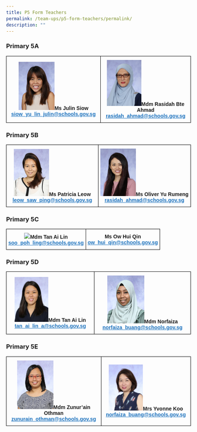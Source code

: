 ```yaml
---
title: P5 Form Teachers
permalink: /team-ups/p5-form-teachers/permalink/
description: ""
---
```

### **Primary 5A**

<style type="text/css">
.tg  {border-collapse:collapse;border-spacing:0;}
.tg td{border-color:black;border-style:solid;border-width:1px;font-family:Arial, sans-serif;font-size:14px;
  overflow:hidden;padding:10px 5px;word-break:normal;}
.tg th{border-color:black;border-style:solid;border-width:1px;font-family:Arial, sans-serif;font-size:14px;
  font-weight:normal;overflow:hidden;padding:10px 5px;word-break:normal;}
.tg .tg-f4yw{background-color:#FFF;text-align:center;vertical-align:middle}
.tg .tg-vgmr{background-color:#;text-align:center;vertical-align:middle}
</style>
<table class="tg">
<thead>
  <tr>
    <td colspan="2" class="tg-vgmr"><img style="width:40%" src="/images/Our%20Team%20UPS/P5%20Form%20Teachers/miss%20siow%20yu%20lin%20julin.jpg"><span style="font-weight:bold">Ms Julin Siow</span><br><span style="font-weight:bold"><a rel="noopener noreferrer" target="_blank" href="mailto:siow_yu_lin_julin@schools.gov.sg"><span style="text-decoration:underline;color:#1E73BE;background-color:transparent">siow_yu_lin_julin@schools.gov.sg</span></a></span></td>
    <td class="tg-vgmr"><img style="width:40%" src="/images/Our%20Team%20UPS/SL%20&%20Middle%20Management/Middle%20Management/mdm%20rasidah%20ahmad.jpg"><span style="font-weight:bold">Mdm Rasidah Bte Ahmad</span><br><span style="font-weight:bold"><a rel="noopener noreferrer" target="_blank" href="mailto:rasidah_ahmad@schools.gov.sg"><span style="text-decoration:underline;color:#1E73BE;background-color:transparent">rasidah_ahmad@schools.gov.sg</span></a></span><br>
		</td>
	</tr>
</thead>
</table>

### **Primary 5B**

<style type="text/css">
.tg  {border-collapse:collapse;border-spacing:0;}
.tg td{border-color:black;border-style:solid;border-width:1px;font-family:Arial, sans-serif;font-size:14px;
  overflow:hidden;padding:10px 5px;word-break:normal;}
.tg th{border-color:black;border-style:solid;border-width:1px;font-family:Arial, sans-serif;font-size:14px;
  font-weight:normal;overflow:hidden;padding:10px 5px;word-break:normal;}
.tg .tg-f4yw{background-color:#FFF;text-align:center;vertical-align:middle}
.tg .tg-vgmr{background-color:#;text-align:center;vertical-align:middle}
</style>
<table class="tg">
<thead>
  <tr>
    <td colspan="2" class="tg-vgmr"><img style="width:40%" src="/images/Our%20Team%20UPS/P5%20Form%20Teachers/ms%20patricia%20leow%20saw%20ping.jpg"><span style="font-weight:bold">Ms Patricia Leow</span><br><span style="font-weight:bold"><a rel="noopener noreferrer" target="_blank" href="mailto:leow_saw_ping@schools.gov.sg"><span style="text-decoration:underline;color:#1E73BE;background-color:transparent">leow_saw_ping@schools.gov.sg</span></a></span></td>
    <td class="tg-vgmr"><img style="width:40%" src="/images/Our%20Team%20UPS/Chinese%20Language%20Teachers/ms%20olivia%20yu.jpg"><span style="font-weight:bold">Ms Oliver Yu Rumeng</span><br><span style="font-weight:bold"><a rel="noopener noreferrer" target="_blank" href="mailto:rasidah_ahmad@schools.gov.sg"><span style="text-decoration:underline;color:#1E73BE;background-color:transparent">rasidah_ahmad@schools.gov.sg</span></a></span><br>
		</td>
	</tr>
</thead>
</table>

### **Primary 5C**

<style type="text/css">
.tg  {border-collapse:collapse;border-spacing:0;}
.tg td{border-color:black;border-style:solid;border-width:1px;font-family:Arial, sans-serif;font-size:14px;
  overflow:hidden;padding:10px 5px;word-break:normal;}
.tg th{border-color:black;border-style:solid;border-width:1px;font-family:Arial, sans-serif;font-size:14px;
  font-weight:normal;overflow:hidden;padding:10px 5px;word-break:normal;}
.tg .tg-f4yw{background-color:#FFF;text-align:center;vertical-align:middle}
.tg .tg-vgmr{background-color:#;text-align:center;vertical-align:middle}
</style>
<table class="tg">
<thead>
  <tr>
    <td colspan="2" class="tg-vgmr"><img style="width:40%" src="![](/images/Our%20Team%20UPS/P5%20Form%20Teachers/ms%20tan%20ai%20lin.jpg)"><span style="font-weight:bold">Mdm Tan Ai Lin</span><br><span style="font-weight:bold"><a rel="noopener noreferrer" target="_blank" href="mailto:soo_poh_ling@schools.gov.sg"><span style="text-decoration:underline;color:#1E73BE;background-color:transparent">soo_poh_ling@schools.gov.sg</span></a></span></td>
    <td class="tg-vgmr"><img style="width:40%" src=""><span style="font-weight:bold">Ms Ow Hui Qin</span><br><span style="font-weight:bold"><a rel="noopener noreferrer" target="_blank" href="mailto:ow_hui_qin@schools.gov.sg"><span style="text-decoration:underline;color:#1E73BE;background-color:transparent">ow_hui_qin@schools.gov.sg</span></a></span><br>
		</td>
	</tr>
</thead>
</table>

### **Primary 5D**

<style type="text/css">
.tg  {border-collapse:collapse;border-spacing:0;}
.tg td{border-color:black;border-style:solid;border-width:1px;font-family:Arial, sans-serif;font-size:14px;
  overflow:hidden;padding:10px 5px;word-break:normal;}
.tg th{border-color:black;border-style:solid;border-width:1px;font-family:Arial, sans-serif;font-size:14px;
  font-weight:normal;overflow:hidden;padding:10px 5px;word-break:normal;}
.tg .tg-f4yw{background-color:#FFF;text-align:center;vertical-align:middle}
.tg .tg-vgmr{background-color:#;text-align:center;vertical-align:middle}
</style>
<table class="tg">
<thead>
  <tr>
    <td colspan="2" class="tg-vgmr"><img style="width:40%" src="/images/Our%20Team%20UPS/P5%20Form%20Teachers/ms%20tan%20ai%20lin.jpg"><span style="font-weight:bold">Mdm Tan Ai Lin</span><br><span style="font-weight:bold"><a rel="noopener noreferrer" target="_blank" href="mailto:tan_ai_lin_a@schools.gov.sg"><span style="text-decoration:underline;color:#1E73BE;background-color:transparent">tan_ai_lin_a@schools.gov.sg</span></a></span></td>
    <td class="tg-vgmr"><img style="width:40%" src="/images/Our%20Team%20UPS/Malay%20Language%20Teachers/Faiza.jpg"><span style="font-weight:bold">Mdm Norfaiza</span><br><span style="font-weight:bold"><a rel="noopener noreferrer" target="_blank" href="mailto:norfaiza_buang@schools.gov.sg"><span style="text-decoration:underline;color:#1E73BE;background-color:transparent">norfaiza_buang@schools.gov.sg</span></a></span><br>
		</td>
	</tr>
</thead>
</table>

### **Primary 5E**

<style type="text/css">
.tg  {border-collapse:collapse;border-spacing:0;}
.tg td{border-color:black;border-style:solid;border-width:1px;font-family:Arial, sans-serif;font-size:14px;
  overflow:hidden;padding:10px 5px;word-break:normal;}
.tg th{border-color:black;border-style:solid;border-width:1px;font-family:Arial, sans-serif;font-size:14px;
  font-weight:normal;overflow:hidden;padding:10px 5px;word-break:normal;}
.tg .tg-f4yw{background-color:#FFF;text-align:center;vertical-align:middle}
.tg .tg-vgmr{background-color:#;text-align:center;vertical-align:middle}
</style>
<table class="tg">
<thead>
  <tr>
    <td colspan="2" class="tg-vgmr"><img style="width:40%" src="/images/Our%20Team%20UPS/P5%20Form%20Teachers/mdm%20zunur'ain%20othman.jpg"><span style="font-weight:bold">Mdm Zunur’ain Othman</span><br><span style="font-weight:bold"><a rel="noopener noreferrer" target="_blank" href="mailto:zunurain_othman@schools.gov.sg"><span style="text-decoration:underline;color:#1E73BE;background-color:transparent">zunurain_othman@schools.gov.sg</span></a></span></td>
    <td class="tg-vgmr"><img style="width:40%" src="/images/Our%20Team%20UPS/SL%20&%20Middle%20Management/Middle%20Management/mrs%20yvonne%20koo.jpg"><span style="font-weight:bold">Mrs Yvonne Koo</span><br><span style="font-weight:bold"><a rel="noopener noreferrer" target="_blank" href="mailto:norfaiza_buang@schools.gov.sg"><span style="text-decoration:underline;color:#1E73BE;background-color:transparent">norfaiza_buang@schools.gov.sg</span></a></span><br>
		</td>
	</tr>
</thead>
</table>